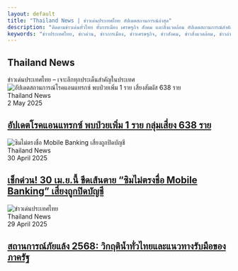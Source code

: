 ```yaml
---
layout: default
title: "Thailand News | ข่าวเด่นประเทศไทย อัปเดตสถานการณ์ล่าสุด"
description: "ติดตามข่าวเด่นทั่วไทย ทั้งการเมือง เศรษฐกิจ สังคม และสิ่งแวดล้อม อัปเดตสถานการณ์สำคัญแบบเรียลไทม์ วิเคราะห์เจาะลึกทุกมิติ เพื่อคุณโดยเฉพาะที่ FintechXHub"
keywords: "ข่าวประเทศไทย, ข่าวด่วน, ข่าวการเมือง, ข่าวเศรษฐกิจ, ข่าวสังคม, ข่าวสิ่งแวดล้อม, ข่าวล่าสุด, ข่าววันนี้"
---
```


<section id="category-section" class="category-section section pt-1">
    <div class="container section-title" data-aos="fade-up">
        <h2>Thailand News</h2>
        <div><span class="description-title">ข่าวเด่นประเทศไทย – เจาะลึกทุกประเด็นสำคัญในประเทศ</span></div>
    </div>
    <div class="container" data-aos="fade-up" data-aos-delay="100">
        <div class="row gy-4 mb-4">
            <div class="col-lg-4">
                <article class="featured-post">
                    <div class="post-img">
                        <img src="https://img-s-msn-com.akamaized.net/tenant/amp/entityid/AA1E2J8b.img" alt="อัปเดตสถานการณ์โรคแอนแทรกซ์ พบป่วยเพิ่ม 1 ราย เสี่ยงสัมผัส 638 ราย" class="img-fluid" loading="lazy">
                    </div>
                    <div class="post-content">
                        <div class="category-meta">
                            <span class="post-category">Thailand News</span>
                            <div class="author-meta">
                                <span class="post-date">2 May 2025</span>
                            </div>
                        </div>
                        <h2 class="title">
                            <a href="/thailand-news/anthrax-mukdahan-update">อัปเดตโรคแอนแทรกซ์ พบป่วยเพิ่ม 1 ราย กลุ่มเสี่ยง 638 ราย</a>
                        </h2>
                    </div>
                </article>
            </div>
            <div class="col-lg-4">
                <article class="featured-post">
                    <div class="post-img">
                        <img src="https://s6.imgcdn.dev/YwSRf8.jpg" alt="ซิมไม่ตรงชื่อ Mobile Banking เสี่ยงถูกปิดบัญชี" class="img-fluid" loading="lazy">
                    </div>
                    <div class="post-content">
                        <div class="category-meta">
                            <span class="post-category">Thailand News</span>
                            <div class="author-meta">
                                <span class="post-date">30 April 2025</span>
                            </div>
                        </div>
                        <h2 class="title">
                            <a href="/thailand-news/ซิมไม่ตรงชื่อ-mobilebanking">เช็กด่วน! 30 เม.ย.นี้ ขีดเส้นตาย “ซิมไม่ตรงชื่อ Mobile Banking” เสี่ยงถูกปิดบัญชี</a>
                        </h2>
                    </div>
                </article>
            </div>
            <div class="col-lg-4">
                <article class="featured-post">
                    <div class="post-img">
                        <img src="https://s6.imgcdn.dev/YwGlT2.webp" alt="ข่าวเด่นประเทศไทย" class="img-fluid" loading="lazy">
                    </div>
                    <div class="post-content">
                        <div class="category-meta">
                            <span class="post-category">Thailand News</span>
                            <div class="author-meta">
                                <span class="post-date">29 April 2025</span>
                            </div>
                        </div>
                        <h2 class="title">
                            <a href="/thailand-news/สถานการณ์ภัยแล้ง-2568-วิกฤติน้ำทั่วไทย">สถานการณ์ภัยแล้ง 2568: วิกฤติน้ำทั่วไทยและแนวทางรับมือของภาครัฐ</a>
                        </h2>
                    </div>
                </article>
            </div>
        </div>
    </div>
</section>